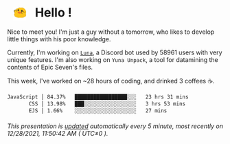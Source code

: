 <h1>   <img src="./spoink.gif" style="vertical-align:middle;" width="30px">   Hello ! </h1>

Nice to meet you! I'm just a guy without a tomorrow, who likes to develop little things with his poor knowledge.

Currently, I'm working on <a href='https://github.com/Asgarrrr/Luna'>`Luna`</a>, a Discord bot used by 58961 users with very unique features. I'm also working on `Yuna Unpack`, a tool for datamining the contents of Epic Seven's files.

This week, I've worked on ~28 hours of coding, and drinked 3 coffees ☕.

```
JavaScript │ 84.37%   █████████████████░░░   23 hrs 31 mins
       CSS │ 13.98%   ███░░░░░░░░░░░░░░░░░   3 hrs 53 mins
       EJS │ 1.66%    ░░░░░░░░░░░░░░░░░░░░   27 mins
```

###### This presentation is [updated](https://github.com/Asgarrrr) automatically every 5 minute, most recently on 12/28/2021, 11:50:42 AM ( UTC±0 ).